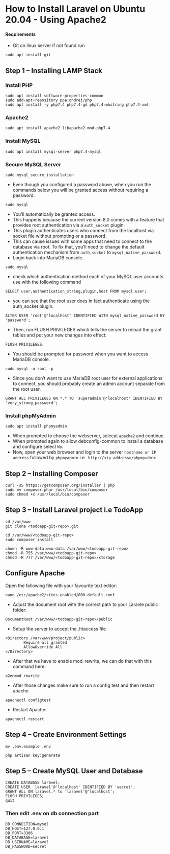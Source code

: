 
# How to Install Laravel on Ubuntu 20.04 - Using Apache2

#### Requirements

- Git on linux server if not found run

```
sudo apt install git
```

## Step 1 – Installing LAMP Stack

### Install PHP

```
sudo apt install software-properties-common
sudo add-apt-repository ppa:ondrej/php
sudo apt install -y php7.4 php7.4-gd php7.4-mbstring php7.4-xml
```

### Apache2

```
sudo apt install apache2 libapache2-mod-php7.4
```

### Install MySQL

```
sudo apt install mysql-server php7.4-mysql
```

### Secure MySQL Server

```
sudo mysql_secure_installation
```

- Even though you configured a password above, when you run the commands below you will be granted access without requiring a password.

```
sudo mysql
```

- You’ll automatically be granted access.
- This happens because the current version 8.0 comes with a feature that provides root authentication via a ``auth_socket`` plugin.
- This plugin authenticates users who connect from the localhost via socket file without prompting or a password.
- This can cause issues with some apps that need to connect to the database via root. To fix that, you’ll need to change the default authentication mechanism from ``auth_socket`` to ``mysql_native_password``.
- Login back into MariaDB console.

```
sudo mysql
```

-  check which authentication method each of your MySQL user accounts use with the following command

```
SELECT user,authentication_string,plugin,host FROM mysql.user;
```

-  you can see that the root user does in fact authenticate using the auth_socket plugin.

```
ALTER USER 'root'@'localhost' IDENTIFIED WITH mysql_native_password BY 'password';

```

- Then, run FLUSH PRIVILEGES which tells the server to reload the grant tables and put your new changes into effect:

```
FLUSH PRIVILEGES;
```

- You should be prompted for password when you want to access MariaDB console.

```
sudo mysql -u root -p
```

- Since you don’t want to use MariaDB root user for external applications to connect, you should probably create an admin account separate from the root user.

```
GRANT ALL PRIVILEGES ON *.* TO 'superadmin'@'localhost' IDENTIFIED BY 'very_strong_password';
```

### Install phpMyAdmin

```
sudo apt install phpmyadmin
```

- When prompted to choose the webserver, selecat ``apache2`` and continue.
- When prompted again to allow debconfig-common to install a database and configure select ``No``.
- Now, open your web browser and login to the server ``hostname or IP address`` followed by ``phpmyadmin`` i.e `` http://<ip-address>/phpmyadmin``

## Step 2 – Installing Composer

```
curl -sS https://getcomposer.org/installer | php
sudo mv composer.phar /usr/local/bin/composer
sudo chmod +x /usr/local/bin/composer
```

## Step 3 – Install Laravel project i.e TodoApp

```
cd /var/www
git clone <todoapp-git-repo>.git
```

```
cd /var/www/<todoapp-git-repo>
sudo composer install
```

```
chown -R www-data.www-data /var/www/<todoapp-git-repo>
chmod -R 755 /var/www/<todoapp-git-repo>
chmod -R 777 /var/www/<todoapp-git-repo>/storage
```

## Configure Apache

Open the following file with your favourite text editor:

```
nano /etc/apache2/sites-enabled/000-default.conf
```

- Adjust the document root with the correct path to your Laravle public folder:

```
DocumentRoot /var/www/<todoapp-git-repo>/public
```

- Setup the server to accept the .htaccess file

```
<Directory /var/www/project/public>
        Require all granted
        AllowOverride All
</Directory>
 ```
 
 - After that we have to enable mod_rewrite, we can do that with this command here:
 
 ```
 a2enmod rewrite
 ```
 
 - After those changes make sure to run a config test and then restart apache
 
 ```
 apachectl configtest
 ```
 
 - Restart Apache:
 
 ```
 apachectl restart
 ```
 

## Step 4 – Create Environment Settings

```
mv .env.example .env
```

```
php artisan key:generate
```

## Step 5 – Create MySQL User and Database

```
CREATE DATABASE laravel;
CREATE USER 'laravel'@'localhost' IDENTIFIED BY 'secret';
GRANT ALL ON laravel.* to 'laravel'@'localhost';
FLUSH PRIVILEGES;
quit
```

### Then edit .env on db connection part

```
DB_CONNECTION=mysql
DB_HOST=127.0.0.1
DB_PORT=3306
DB_DATABASE=laravel
DB_USERNAME=laravel
DB_PASSWORD=secret
```

